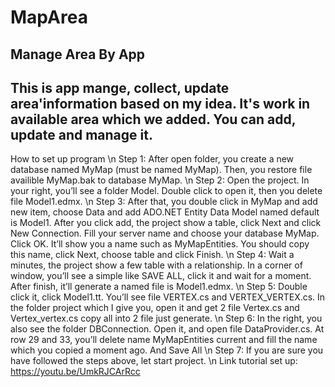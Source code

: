 # MapArea
Manage Area By App  
------------------------------------
This is app mange, collect, update area'information based on my idea. It's work in available area which we added. You can add, update and manage it.
------------------------------------ 		
How to set up program
\n
Step 1: After open folder, you create a new database named MyMap (must be named MyMap). Then, you restore file availible MyMap.bak to database MyMap.
\n
Step 2: Open the project. In your right, you’ll see a folder Model. Double click to open it, then you delete file Model1.edmx.
\n
Step 3: After that, you double click in MyMap and add new item, choose Data and add ADO.NET Entity Data Model named default is Model1. After you click add, the project show a table, click Next and click New Connection. Fill your server name and choose your database MyMap. Click OK. It’ll show you a name such as MyMapEntities. You should copy this name, click Next, choose table and click Finish. 
\n
Step 4: Wait a minutes, the project show a few table with a relationship. In a corner of window, you’ll see a simple like SAVE ALL, click it and wait for a moment. After finish, it’ll generate a named file is Model1.edmx. 
\n
Step 5: Double click it, click Model1.tt. You’ll see file VERTEX.cs and VERTEX_VERTEX.cs. In the folder project which I give you, open it and get 2 file Vertex.cs and Vertex_vertex.cs copy all into 2 file just generate. 
\n
Step 6: In the right, you also see the folder DBConnection. Open it, and open file DataProvider.cs. At row 29 and 33, you’ll delete name MyMapEntities current and fill the name which you copied a moment ago. And Save All
\n
Step 7: If you are sure you have followed the steps above, let start project. 
\n
Link tutorial set up: https://youtu.be/UmkRJCArRcc
